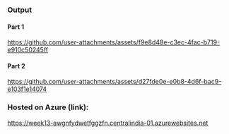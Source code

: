 ### Output

#### Part 1
https://github.com/user-attachments/assets/f9e8d48e-c3ec-4fac-b719-e910c50245ff


#### Part 2
https://github.com/user-attachments/assets/d27fde0e-e0b8-4d6f-bac9-e103f1e14074

### Hosted on Azure (link):
https://week13-awgnfydwetfggzfn.centralindia-01.azurewebsites.net
